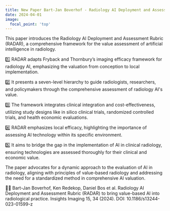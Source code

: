 ```yaml
---
title: New Paper Bart-Jan Boverhof - Radiology AI Deployment and Assessment Rubric (RADAR)
date: 2024-04-01
image:
  focal_point: 'top'
---
```


This paper introduces the Radiology AI Deployment and Assessment Rubric (RADAR), a comprehensive framework for the value assessment of artificial intelligence in radiology.

1️⃣ RADAR adapts Fryback and Thornbury’s imaging efficacy framework for radiology AI, emphasizing the valuation from conception to local implementation.

2️⃣ It presents a seven-level hierarchy to guide radiologists, researchers, and policymakers through the comprehensive assessment of radiology AI's value.

3️⃣ The framework integrates clinical integration and cost-effectiveness, utilizing study designs like in silico clinical trials, randomized controlled trials, and health economic evaluations.

4️⃣ RADAR emphasizes local efficacy, highlighting the importance of assessing AI technology within its specific environment.

5️⃣ It aims to bridge the gap in the implementation of AI in clinical radiology, ensuring technologies are assessed thoroughly for their clinical and economic value.

The paper advocates for a dynamic approach to the evaluation of AI in radiology, aligning with principles of value-based radiology and addressing the need for a standardized method in comprehensive AI valuation.

✍🏻 Bart-Jan Boverhof, Ken Redekop, Daniel Bos et al. Radiology AI Deployment and Assessment Rubric (RADAR) to bring value-based AI into radiological practice. Insights Imaging 15, 34 (2024). DOI: 10.1186/s13244-023-01599-z